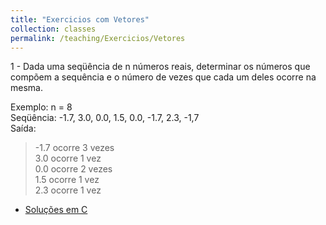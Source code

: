 ```yaml
---
title: "Exercicios com Vetores"
collection: classes
permalink: /teaching/Exercicios/Vetores
---
```


1 - Dada uma seqüência de n números reais, determinar os números que compõem a sequência e o número de vezes que cada um deles ocorre na mesma.

Exemplo: n = 8  
Seqüência: -1.7,  3.0,  0.0,  1.5,  0.0, -1.7,  2.3, -1,7  
Saída:  
>  -1.7 ocorre 3 vezes  
 3.0 ocorre 1 vez  
 0.0 ocorre 2 vezes  
 1.5 ocorre 1 vez  
 2.3 ocorre 1 vez  

- [Soluções em C](https://jacksonpradolima.github.io/teaching/Exercicios/Vetores/Questao1/SolucaoC)

